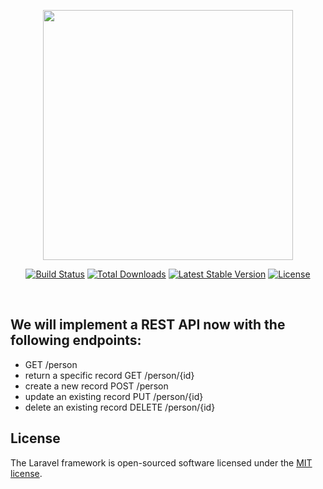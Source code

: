 <p align="center"><a href="https://laravel.com" target="_blank"><img src="https://raw.githubusercontent.com/laravel/art/master/logo-lockup/5%20SVG/2%20CMYK/1%20Full%20Color/laravel-logolockup-cmyk-red.svg" width="400"></a></p>

<p align="center">
<a href="https://travis-ci.org/laravel/framework"><img src="https://travis-ci.org/laravel/framework.svg" alt="Build Status"></a>
<a href="https://packagist.org/packages/laravel/framework"><img src="https://img.shields.io/packagist/dt/laravel/framework" alt="Total Downloads"></a>
<a href="https://packagist.org/packages/laravel/framework"><img src="https://img.shields.io/packagist/v/laravel/framework" alt="Latest Stable Version"></a>
<a href="https://packagist.org/packages/laravel/framework"><img src="https://img.shields.io/packagist/l/laravel/framework" alt="License"></a>
</p>


<br/>

##  We will implement a REST API now with the following endpoints:

<ul>
    <li> GET /person </li>
    <li>return a specific record GET /person/{id} </li>
    <li> create a new record POST /person </li>
    <li> update an existing record PUT /person/{id} </li>
    <li> delete an existing record DELETE /person/{id} </li>
</ul>

## License

The Laravel framework is open-sourced software licensed under the [MIT license](https://opensource.org/licenses/MIT).
